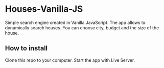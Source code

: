 # Houses-Vanilla-JS
Simple search engine created in Vanilla JavaScript. The app allows to dynamically search houses. 
You can choose city, budget and the size of the house. 

## How to install
Clone this repo to your computer. Start the app with Live Server.
